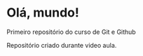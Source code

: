 # Olá, mundo!
 Primeiro repositório do curso de Git e Github

 Repositório criado durante video aula.
